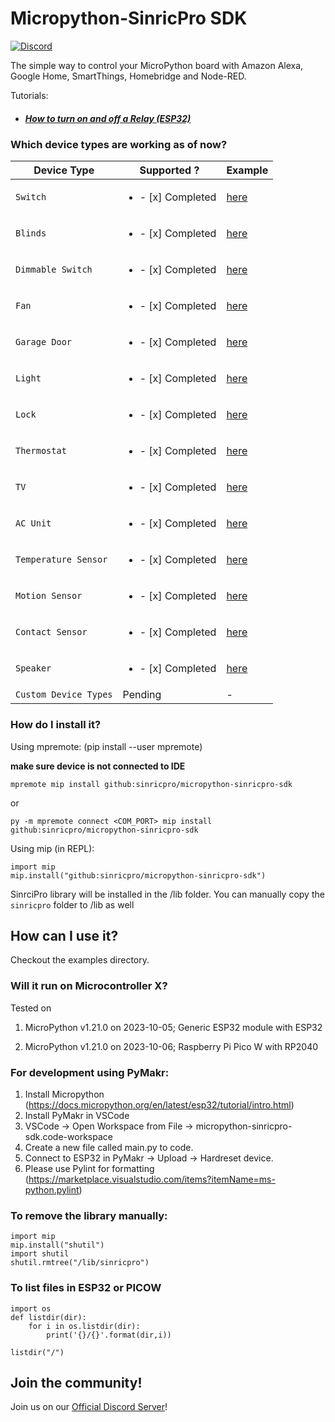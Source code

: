 # Micropython-SinricPro SDK

[![Discord](https://img.shields.io/badge/discord-%23micropython-blue.svg)](https://discord.gg/rq9vcRcSqA) </br>

The simple way to control your MicroPython board with Amazon Alexa, Google Home, SmartThings, Homebridge and Node-RED.

Tutorials: 

- ##### [How to turn on and off a Relay (ESP32)](https://help.sinric.pro/pages/tutorials/switch/micropython/how-to-turn-on-and-off-a-relay-using-micropython.html)

### Which device types are working as of now?

|Device Type |Supported ? | Example
|---        |---               |--- 
| `Switch`  | <ul><li>- [x] Completed</li></ul>           | [here](https://github.com/sinricpro/micropython-sinricpro-sdk/tree/main/examples/switch)
| `Blinds`  | <ul><li>- [x] Completed</li></ul> | [here](https://github.com/sinricpro/micropython-sinricpro-sdk/tree/main/examples/blinds)
| `Dimmable Switch` | <ul><li>- [x] Completed</li></ul>  | [here](https://github.com/sinricpro/micropython-sinricpro-sdk/tree/main/examples/dim-switch)
| `Fan` | <ul><li>- [x] Completed</li></ul> | [here](https://github.com/sinricpro/micropython-sinricpro-sdk/tree/main/examples/dim-switch)
| `Garage Door` | <ul><li>- [x] Completed</li></ul> | [here](https://github.com/sinricpro/micropython-sinricpro-sdk/tree/main/examples/fan)
| `Light` | <ul><li>- [x] Completed</li></ul>  | [here](https://github.com/sinricpro/micropython-sinricpro-sdk/tree/main/examples/light)
| `Lock` | <ul><li>- [x] Completed</li></ul> | [here](https://github.com/sinricpro/micropython-sinricpro-sdk/tree/main/examples/lock)
| `Thermostat` | <ul><li>- [x] Completed</li></ul>  | [here](https://github.com/sinricpro/micropython-sinricpro-sdk/tree/main/examples/thermostat)
| `TV` | <ul><li>- [x] Completed</li></ul> | [here](https://github.com/sinricpro/micropython-sinricpro-sdk/tree/main/examples/tv)
| `AC Unit` | <ul><li>- [x] Completed</li></ul> | [here](https://github.com/sinricpro/micropython-sinricpro-sdk/tree/main/examples/ac-unit)
| `Temperature Sensor` | <ul><li>- [x] Completed</li></ul> | [here](https://github.com/sinricpro/micropython-sinricpro-sdk/tree/main/examples/temperature_sensor)
| `Motion Sensor` | <ul><li>- [x] Completed</li></ul> | [here](https://github.com/sinricpro/micropython-sinricpro-sdk/tree/main/examples/motion-sensor) 
| `Contact Sensor` | <ul><li>- [x] Completed</li></ul> | [here](https://github.com/sinricpro/micropython-sinricpro-sdk/tree/main/examples/contact-sensor) 
| `Speaker` | <ul><li>- [x] Completed</li></ul> | [here](https://github.com/sinricpro/micropython-sinricpro-sdk/tree/main/examples/speaker) 
| `Custom Device Types` | Pending | - 

### How do I install it?

Using mpremote: (pip install --user mpremote)

**make sure device is not connected to IDE**

```
mpremote mip install github:sinricpro/micropython-sinricpro-sdk 
```

or

```
py -m mpremote connect <COM_PORT> mip install github:sinricpro/micropython-sinricpro-sdk
```

Using mip (in REPL):
```
import mip
mip.install("github:sinricpro/micropython-sinricpro-sdk")
```

SinrciPro library will be installed in the /lib folder. You can manually copy the `sinricpro` folder to /lib as well

## How can I use it?

Checkout the examples directory.


### Will it run on Microcontroller X?

Tested on

1. MicroPython v1.21.0 on 2023-10-05; Generic ESP32 module with ESP32

2. MicroPython v1.21.0 on 2023-10-06; Raspberry Pi Pico W with RP2040

### For development using PyMakr:

1. Install Micropython (https://docs.micropython.org/en/latest/esp32/tutorial/intro.html) 
2. Install PyMakr in VSCode
3. VSCode -> Open Workspace from File -> micropython-sinricpro-sdk.code-workspace
4. Create a new file called main.py to code.
5. Connect to ESP32 in PyMakr -> Upload -> Hardreset device.
6. Please use Pylint for formatting (https://marketplace.visualstudio.com/items?itemName=ms-python.pylint) 

### To remove the library manually:

```
import mip
mip.install("shutil")
import shutil
shutil.rmtree("/lib/sinricpro")
```

### To list files in ESP32 or PICOW
```
import os
def listdir(dir):
    for i in os.listdir(dir):
        print('{}/{}'.format(dir,i))
    
listdir("/")
```

## Join the community!
Join us on our [Official Discord Server](https://discord.gg/rq9vcRcSqA)!

